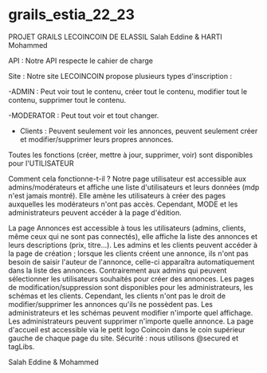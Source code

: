 ﻿# grails_estia_22_23
PROJET GRAILS LECOINCOIN DE ELASSIL Salah Eddine & HARTI Mohammed

API : Notre API respecte le cahier de charge

Site : Notre site LECOINCOIN propose plusieurs types d'inscription :

-ADMIN : Peut voir tout le contenu, créer tout le contenu, modifier tout le contenu, supprimer tout le contenu.

-MODERATOR : Peut tout voir et tout changer.

- Clients : Peuvent seulement voir les annonces, peuvent seulement créer et modifier/supprimer leurs propres annonces.

Toutes les fonctions (créer, mettre à jour, supprimer, voir) sont disponibles pour l'UTILISATEUR

Comment cela fonctionne-t-il ? Notre page utilisateur est accessible aux admins/modérateurs et affiche une liste d'utilisateurs et leurs données (mdp n'est jamais montré). Elle amène les utilisateurs à créer des pages auxquelles les modérateurs n'ont pas accès. Cependant, MODE et les administrateurs peuvent accéder à la page d'édition.

La page Annonces est accessible à tous les utilisateurs (admins, clients, même ceux qui ne sont pas connectés), elle affiche la liste des annonces et leurs descriptions (prix, titre...). Les admins et les clients peuvent accéder à la page de création ; lorsque les clients créent une annonce, ils n'ont pas besoin de saisir l'auteur de l'annonce, celle-ci apparaîtra automatiquement dans la liste des annonces. Contrairement aux admins qui peuvent sélectionner les utilisateurs souhaités pour créer des annonces. Les pages de modification/suppression sont disponibles pour les administrateurs, les schémas et les clients. Cependant, les clients n'ont pas le droit de modifier/supprimer les annonces qu'ils ne possèdent pas. Les administrateurs et les schémas peuvent modifier n'importe quel affichage. Les administrateurs peuvent supprimer n'importe quelle annonce.
La page d'accueil est accessible via le petit logo Coincoin dans le coin supérieur gauche de chaque page du site.
Sécurité : nous utilisons @secured et tagLibs.

Salah Eddine & Mohammed
